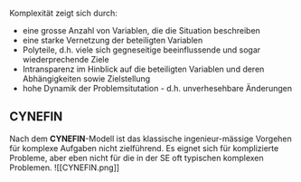 Komplexität zeigt sich durch:
- eine grosse Anzahl von Variablen, die die Situation beschreiben
- eine starke Vernetzung der beteiligten Variablen
- Polyteile, d.h. viele sich gegneseitige beeinflussende und sogar wiederprechende Ziele
- Intransparenz im Hinblick auf die beteiligten Variablen und deren Abhängigkeiten sowie Zielstellung
- hohe Dynamik der Problemsitutation - d.h. unverhesehbare Änderungen


## CYNEFIN
Nach dem  **CYNEFIN**-Modell ist das klassische ingenieur-mässige Vorgehen für komplexe Aufgaben nicht zielführend.
Es eignet sich für komplizierte Probleme, aber eben nicht für die in der SE oft typischen komplexen Problemen.
![[CYNEFIN.png]]